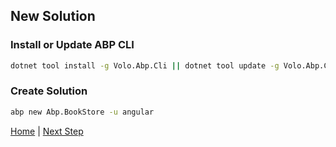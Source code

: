 ## New Solution

### Install or Update ABP CLI

```bash
dotnet tool install -g Volo.Abp.Cli || dotnet tool update -g Volo.Abp.Cli
```

### Create Solution

```bash
abp new Abp.BookStore -u angular
```

[Home](./../../../README.md) | [Next Step](StepByStep/../../Step2/Step2.md)
